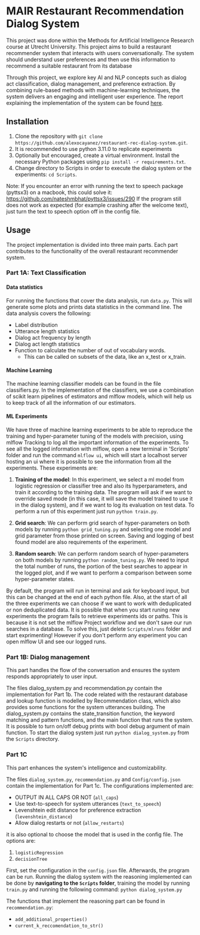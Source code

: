 # MAIR Restaurant Recommendation Dialog System
This project was done within the Methods for Artificial Intelligence Research course at Utrecht University. This project aims to build a restaurant recommender system that interacts with users conversationally. The system should understand user preferences and then use this information to recommend a suitable restaurant from its database

Through this project, we explore key AI and NLP concepts such as dialog act classification, dialog management, and preference extraction. By combining rule-based methods with machine-learning techniques, the system delivers an engaging and intelligent user experience. The report explaining the implementation of the system can be found [here](https://github.com/alexocayanez/restaurant-rec-dialog-system/Reports/Part1_MAIR_project_report).

## Installation
1. Clone the repository with `git clone https://github.com/alexocayanez/restaurant-rec-dialog-system.git`.
2. It is recommended to use python 3.11.0 to replicate experiments
3. Optionally but encouraged, create a virtual environment. Install the necessary Python packages using `pip install -r requirements.txt`.
4. Change directory to Scripts in order to execute the dialog system or the experiments: `cd Scripts`.

Note: If you encounter an error with running the text to speech package (pyttsx3) on a macbook, this could solve it: https://github.com/nateshmbhat/pyttsx3/issues/290
If the program still does not work as expected (for example crashing after the welcome text), just turn the text to speech option off in the config file.

## Usage
The project implementation is divided into three main parts. Each part contributes to the functionality of the overall restaurant recommender system.

### Part 1A: Text Classification

#### Data statistics
For running the functions that cover the data analysis, run `data.py`. This will generate some plots and prints data statistics in the command line.
The data analysis covers the following:
- Label distribution
- Utterance length statistics
- Dialog act frequency by length
- Dialog act length statistics
- Function to calculate the number of out of vocabulary words.
  - This can be called on subsets of the data, like an x_test or x_train.

#### Machine Learning
The machine learning classifier models can be found in the file classifiers.py. In the implementation of the classifiers, we use a combination of scikit learn pipelines of estimators and mlflow models, which will help us to keep track of all the information of our estimators.

#### ML Experiments
We have three of machine learning experiments to be able to reproduce the training and hyper-parameter tuning of the models with precision, using mlflow Tracking to log all the important information of the experiments. To see all the logged information with mlflow, open a new terminal in 'Scripts' folder and run the command `mlflow ui`, which will start a localhost server hosting an ui where it is possible to see the information from all the experiments. These experiments are:

1. **Training of the model**: In this experiment, we select a ml model from logistic regression or classifier tree and also its hyperparameters, and train it according to the training data. The program will ask if we want to override saved mode (in this case, it will save the model trained to use it in the dialog system), and if we want to log its evaluation on test data. To perform a run of this experiment just run `python train.py`. 

2. **Grid search**: We can perform grid search of hyper-parameters on both models by running `python grid_tuning.py` and selecting one model and grid parameter from those printed on screen. Saving and logging of best found model are also requirements of the experiment.

3. **Random search**: We can perform random search of hyper-parameters on both models by running `python random_tuning.py`. We need to input the total number of runs, the portion of the best searches to appear in the logged plot, and if we want to perform a comparison between some hyper-parameter states.

By default, the program will run in terminal and ask for keyboard input, but this can be changed at the end of each python file. Also, at the start of all the three experiments we can choose if we want to work with deduplicated or non deduplicated data.
It is possible that when you start runing new experiments the program fails to retrieve experiments ids or paths. This is because it is not set the mlflow Project workflow and we don't save our run searches in a database. To solve this, just delete `Scripts/mlruns` folder and start exprimenting! However if you don't perform any experiment you can open mlflow UI and see our logged runs.

### Part 1B: Dialog management
This part handles the flow of the conversation and ensures the system responds appropriately to user input.

The files dialog_system.py and recommendation.py contain the implementation for Part 1b.
The code related with the restaurant database and lookup function is modelled by Recommendation class, which also provides some functions for the system utterances building.
The dialog_system.py contains the state_transition function, the keyword matching and pattern functions, and the main function that runs the system. It is possible to turn on/off debug prints with bool debug argument of main function.
To start the dialog system just run `python dialog_system.py` from the `Scripts` directory.

### Part 1C
This part enhances the system's intelligence and customizability.

The files `dialog_system.py`, `recommendation.py` and `Config/config.json` contain the implementation for Part 1c.
The configurations implemented are:
- OUTPUT IN ALL CAPS OR NOT (`all_caps`)
- Use text-to-speech for system utterances (`text_to_speech`)
- Levenshtein edit distance for preference extraction (`levenshtein_distance`)
- Allow dialog restarts or not (`allow_restarts`)

it is also optional to choose the model that is used in the config file. The options are:
1. `logisticRegression`
2. `decisionTree`

First, set the configuration in the `config.json` file. Afterwards, the program can be run.
Running the dialog system with the reasoning implemented can be done by **navigating to the `Scripts` folder**, training the model by running `train.py` and running the following command: `python dialog_system.py`

The functions that implement the reasoning part can be found in `recommendation.py`:
- `add_additional_properties()`
- `current_k_reccomendation_to_str()`
